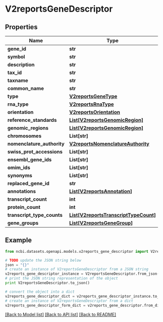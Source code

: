 # V2reportsGeneDescriptor


## Properties

Name | Type | Description | Notes
------------ | ------------- | ------------- | -------------
**gene_id** | **str** |  | [optional] 
**symbol** | **str** |  | [optional] 
**description** | **str** |  | [optional] 
**tax_id** | **str** |  | [optional] 
**taxname** | **str** |  | [optional] 
**common_name** | **str** |  | [optional] 
**type** | [**V2reportsGeneType**](V2reportsGeneType.md) |  | [optional] 
**rna_type** | [**V2reportsRnaType**](V2reportsRnaType.md) |  | [optional] 
**orientation** | [**V2reportsOrientation**](V2reportsOrientation.md) |  | [optional] 
**reference_standards** | [**List[V2reportsGenomicRegion]**](V2reportsGenomicRegion.md) |  | [optional] 
**genomic_regions** | [**List[V2reportsGenomicRegion]**](V2reportsGenomicRegion.md) |  | [optional] 
**chromosomes** | **List[str]** |  | [optional] 
**nomenclature_authority** | [**V2reportsNomenclatureAuthority**](V2reportsNomenclatureAuthority.md) |  | [optional] 
**swiss_prot_accessions** | **List[str]** |  | [optional] 
**ensembl_gene_ids** | **List[str]** |  | [optional] 
**omim_ids** | **List[str]** |  | [optional] 
**synonyms** | **List[str]** |  | [optional] 
**replaced_gene_id** | **str** |  | [optional] 
**annotations** | [**List[V2reportsAnnotation]**](V2reportsAnnotation.md) |  | [optional] 
**transcript_count** | **int** |  | [optional] 
**protein_count** | **int** |  | [optional] 
**transcript_type_counts** | [**List[V2reportsTranscriptTypeCount]**](V2reportsTranscriptTypeCount.md) |  | [optional] 
**gene_groups** | [**List[V2reportsGeneGroup]**](V2reportsGeneGroup.md) |  | [optional] 

## Example

```python
from ncbi.datasets.openapi.models.v2reports_gene_descriptor import V2reportsGeneDescriptor

# TODO update the JSON string below
json = "{}"
# create an instance of V2reportsGeneDescriptor from a JSON string
v2reports_gene_descriptor_instance = V2reportsGeneDescriptor.from_json(json)
# print the JSON string representation of the object
print V2reportsGeneDescriptor.to_json()

# convert the object into a dict
v2reports_gene_descriptor_dict = v2reports_gene_descriptor_instance.to_dict()
# create an instance of V2reportsGeneDescriptor from a dict
v2reports_gene_descriptor_form_dict = v2reports_gene_descriptor.from_dict(v2reports_gene_descriptor_dict)
```
[[Back to Model list]](../README.md#documentation-for-models) [[Back to API list]](../README.md#documentation-for-api-endpoints) [[Back to README]](../README.md)


